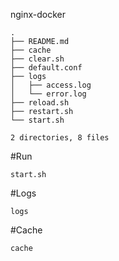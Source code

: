nginx-docker
```
.
├── README.md
├── cache
├── clear.sh
├── default.conf
├── logs
│   ├── access.log
│   └── error.log
├── reload.sh
├── restart.sh
└── start.sh

2 directories, 8 files
```

#Run

`start.sh`

#Logs

`logs`

#Cache 

`cache`
